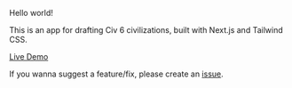 Hello world!

This is an app for drafting Civ 6 civilizations, built with Next.js and Tailwind CSS.

[Live Demo](https://civ6-picker.vercel.app/)

If you wanna suggest a feature/fix, please create an [issue](https://github.com/PavelKundenko/civ6-picker/issues).

